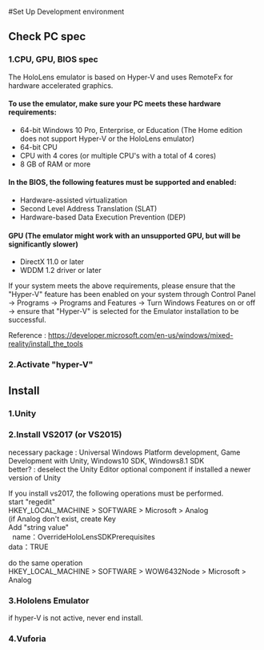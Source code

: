 #Set Up Development environment

## Check PC spec
### 1.CPU, GPU, BIOS spec
The HoloLens emulator is based on Hyper-V and uses RemoteFx for hardware accelerated graphics. 
#### To use the emulator, make sure your PC meets these hardware requirements:  
  * 64-bit Windows 10 Pro, Enterprise, or Education (The Home edition does not support Hyper-V or the HoloLens emulator)  
  * 64-bit CPU  
  * CPU with 4 cores (or multiple CPU's with a total of 4 cores)  
  * 8 GB of RAM or more  
#### In the BIOS, the following features must be supported and enabled:  
  * Hardware-assisted virtualization  
  * Second Level Address Translation (SLAT)  
  * Hardware-based Data Execution Prevention (DEP)  
#### GPU (The emulator might work with an unsupported GPU, but will be significantly slower)  
  * DirectX 11.0 or later  
  * WDDM 1.2 driver or later
  
If your system meets the above requirements, please ensure that the "Hyper-V" feature has been enabled on your system through Control Panel -> Programs -> Programs and Features -> Turn Windows Features on or off -> ensure that "Hyper-V" is selected for the Emulator installation to be successful.

Reference : https://developer.microsoft.com/en-us/windows/mixed-reality/install_the_tools
### 2.Activate "hyper-V"

## Install
### 1.Unity
### 2.Install VS2017 (or VS2015)
necessary package : Universal Windows Platform development, Game Development with Unity, Windows10 SDK, Windows8.1 SDK  
better? : deselect the Unity Editor optional component if installed a newer version of Unity

If you install vs2017, the following operations must be performed.  
 start "regedit"  
  HKEY_LOCAL_MACHINE > SOFTWARE > Microsoft > Analog  
  (if Analog don't exist, create Key  
  Add "string value"      
   name：OverrideHoloLensSDKPrerequisites  
    data：TRUE
  
 do the same operation   
  HKEY_LOCAL_MACHINE > SOFTWARE > WOW6432Node > Microsoft > Analog 
### 3.Hololens Emulator
if hyper-V is not active, never end install.
### 4.Vuforia
